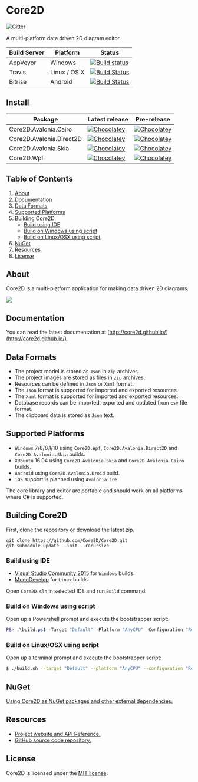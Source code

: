 # Core2D

[![Gitter](https://badges.gitter.im/Join%20Chat.svg)](https://gitter.im/Core2D/Core2D?utm_source=badge&utm_medium=badge&utm_campaign=pr-badge)

A multi-platform data driven 2D diagram editor.

| Build Server                | Platform     | Status                                                                                                                                                                     |
|-----------------------------|--------------|----------------------------------------------------------------------------------------------------------------------------------------------------------------------------|
| AppVeyor                    | Windows      | [![Build status](https://ci.appveyor.com/api/projects/status/7k1e0voeit7od9bw/branch/master?svg=true)](https://ci.appveyor.com/project/wieslawsoltes/core2d/branch/master) |
| Travis                      | Linux / OS X | [![Build Status](https://travis-ci.org/Core2D/Core2D.svg?branch=master)](https://travis-ci.org/Core2D/Core2D)                                                              |
| Bitrise                     | Android      | [![Build Status](https://www.bitrise.io/app/0eddf30a82243ed8.svg?token=IEGVKM7S6KBI3HdecpD8Cg&branch=master)](https://www.bitrise.io/app/0eddf30a82243ed8)                 |

## Install

| Package                     | Latest release                                                                                                                              | Pre-release                                                                                                                                  |
|-----------------------------|---------------------------------------------------------------------------------------------------------------------------------------------|---------------------------------------------------------------------------------------------------------------------------------------------|
| Core2D.Avalonia.Cairo       | [![Chocolatey](https://img.shields.io/chocolatey/vpre/Core2D.Avalonia.Cairo.svg)](https://chocolatey.org/packages/Core2D.Avalonia.Cairo)    | [![Chocolatey](https://img.shields.io/chocolatey/vpre/Core2D.Avalonia.Cairo.svg)](https://chocolatey.org/packages/Core2D.Avalonia.Cairo)    | 
| Core2D.Avalonia.Direct2D    | [![Chocolatey](https://img.shields.io/chocolatey/v/Core2D.Avalonia.Direct2D.svg)](https://chocolatey.org/packages/Core2D.Avalonia.Direct2D) | [![Chocolatey](https://img.shields.io/chocolatey/vpre/Core2D.Avalonia.Direct2D.svg)](https://chocolatey.org/packages/Core2D.Avalonia.Direct2D) |
| Core2D.Avalonia.Skia        | [![Chocolatey](https://img.shields.io/chocolatey/v/Core2D.Avalonia.Skia.svg)](https://chocolatey.org/packages/Core2D.Avalonia.Skia)         | [![Chocolatey](https://img.shields.io/chocolatey/vpre/Core2D.Avalonia.Skia.svg)](https://chocolatey.org/packages/Core2D.Avalonia.Skia)         |
| Core2D.Wpf                  | [![Chocolatey](https://img.shields.io/chocolatey/v/Core2D.Wpf.svg)](https://chocolatey.org/packages/Core2D.Wpf)                             | [![Chocolatey](https://img.shields.io/chocolatey/vpre/Core2D.Wpf.svg)](https://chocolatey.org/packages/Core2D.Wpf)                             |

## Table of Contents

1. [About](https://github.com/Core2D/Core2D#about)
2. [Documentation](https://github.com/Core2D/Core2D#documentation)
3. [Data Formats](https://github.com/Core2D/Core2D#data-formats)
4. [Supported Platforms](https://github.com/Core2D/Core2D#supported-platforms)
5. [Building Core2D](https://github.com/Core2D/Core2D#building-core2d)
    - [Build using IDE](https://github.com/Core2D/Core2D#build-using-ide)
    - [Build on Windows using script](https://github.com/Core2D/Core2D#build-on-windows-using-script)
    - [Build on Linux/OSX using script](https://github.com/Core2D/Core2D#build-on-linuxosx-using-script)
6. [NuGet](https://github.com/Core2D/Core2D#nuget)
7. [Resources](https://github.com/Core2D/Core2D#resources)
8. [License](https://github.com/Core2D/Core2D#license)

## About

Core2D is a multi-platform application for making data driven 2D diagrams.

<a href='https://www.youtube.com/watch?v=P7G0kmX7EcU' target='_blank'>![](https://i.ytimg.com/vi/P7G0kmX7EcU/hqdefault.jpg)<a/>

## Documentation

You can read the latest documentation at [http://core2d.github.io/](http://core2d.github.io/).

## Data Formats

* The project model is stored as `Json` in `zip` archives.
* The project images are stored  as files in `zip` archives.
* Resources can be defined in `Json` or `Xaml` format.
* The `Json` format is supported for imported and exported resources. 
* The `Xaml` format is supported for imported and exported resources. 
* Database records can be imported, exported and updated from `csv` file format.
* The clipboard data is stored as `Json` text.

## Supported Platforms

* `Windows` 7/8/8.1/10 using `Core2D.Wpf`, `Core2D.Avalonia.Direct2D` and `Core2D.Avalonia.Skia` builds.
* `XUbuntu` 16.04 using `Core2D.Avalonia.Skia` and `Core2D.Avalonia.Cairo` builds.
* `Android` using `Core2D.Avalonia.Droid` build.
* `iOS` support is planned using `Avalonia.iOS`.

The core library and editor are portable and should work on all platforms where C# is supported.

## Building Core2D

First, clone the repository or download the latest zip.
```
git clone https://github.com/Core2D/Core2D.git
git submodule update --init --recursive
```

### Build using IDE

* [Visual Studio Community 2015](https://www.visualstudio.com/en-us/products/visual-studio-community-vs.aspx) for `Windows` builds.
* [MonoDevelop](http://www.monodevelop.com/) for `Linux` builds.

Open `Core2D.sln` in selected IDE and run `Build` command.

### Build on Windows using script

Open up a Powershell prompt and execute the bootstrapper script:
```PowerShell
PS> .\build.ps1 -Target "Default" -Platform "AnyCPU" -Configuration "Release"
```

### Build on Linux/OSX using script

Open up a terminal prompt and execute the bootstrapper script:
```Bash
$ ./build.sh --target "Default" --platform "AnyCPU" --configuration "Release"
```

## NuGet

[Using Core2D as NuGet packages and other external dependencies.](https://github.com/Core2D/Core2D/blob/master/NuGet.md)

## Resources

* [Project website and API Reference.](http://core2d.github.io/)
* [GitHub source code repository.](https://github.com/Core2D/Core2D)

## License

Core2D is licensed under the [MIT license](LICENSE.TXT).
